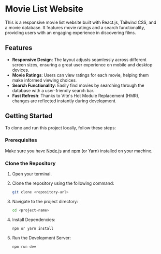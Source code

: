 # Movie List Website

This is a responsive movie list website built with React.js, Tailwind CSS, and a movie database. It features movie ratings and a search functionality, providing users with an engaging experience in discovering films.

## Features

- **Responsive Design**: The layout adjusts seamlessly across different screen sizes, ensuring a great user experience on mobile and desktop devices.
- **Movie Ratings**: Users can view ratings for each movie, helping them make informed viewing choices.
- **Search Functionality**: Easily find movies by searching through the database with a user-friendly search bar.
- **Fast Refresh**: Thanks to Vite's Hot Module Replacement (HMR), changes are reflected instantly during development.

## Getting Started

To clone and run this project locally, follow these steps:

### Prerequisites

Make sure you have [Node.js](https://nodejs.org/) and [npm](https://www.npmjs.com/) (or Yarn) installed on your machine.

### Clone the Repository

1. Open your terminal.
2. Clone the repository using the following command:

   ```bash
   git clone <repository-url>
   ```
3. Navigate to the project directory:
   ```bash
   cd <project-name>
   ```

4. Install Dependencies:
   ```bash
   npm or yarn install
   ```

5. Run the Development Server:
   ```bash
   npm run dev
   ```




